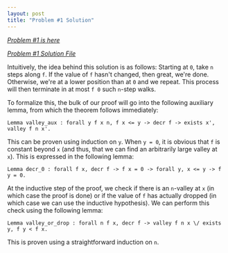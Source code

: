 ```yaml
---
layout: post
title: "Problem #1 Solution"
---
```


*[Problem #1 is here](https://coq-math-problems.github.io/Problem1/)*

*[Problem #1 Solution File](https://github.com/Coq-Math-Problems/Problems/blob/master/P1/P1_solution.v)*

Intuitively, the idea behind this solution is as follows:  Starting at `0`, take `n` steps along `f`.  If the value of `f` hasn't changed, then great, we're done.  Otherwise, we're at a lower position than at `0` and we repeat.  This process will then terminate in at most `f 0` such `n`-step walks.

To formalize this, the bulk of our proof will go into the following auxiliary lemma, from which the theorem follows immediately:

`Lemma valley_aux : forall y f x n, f x <= y -> decr f -> exists x', valley f n x'.`

This can be proven using induction on `y`.  When `y = 0`, it is obvious that `f` is constant beyond `x` (and thus, that we can find an arbitrarily large valley at `x`).  This is expressed in the following lemma:

`Lemma decr_0 : forall f x, decr f -> f x = 0 -> forall y, x <= y -> f y = 0.`

At the inductive step of the proof, we check if there is an `n`-valley at `x` (in which case the proof is done) or if the value of `f` has actually dropped (in which case we can use the inductive hypothesis).  We can perform this check using the following lemma:

`Lemma valley_or_drop : forall n f x, decr f -> valley f n x \/ exists y, f y < f x.`

This is proven using a straightforward induction on `n`.

